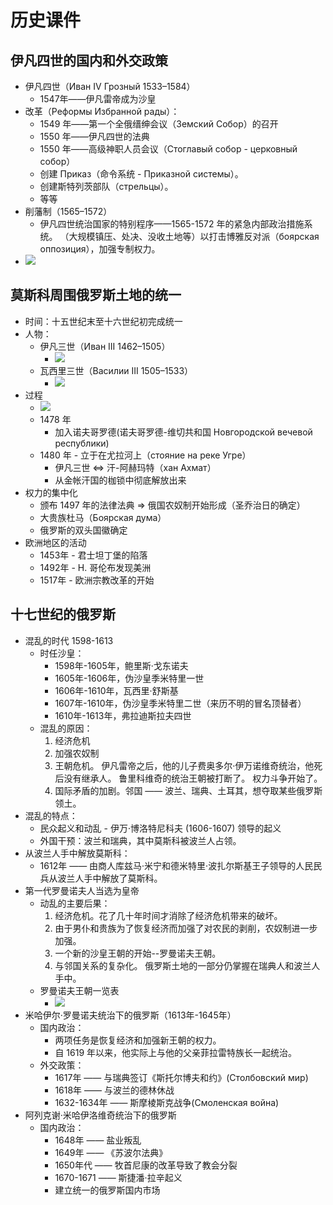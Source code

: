 # 历史课件

## 伊凡四世的国内和外交政策

- 伊凡四世（Иван IV Грозный 1533–1584）
    - 1547年——伊凡雷帝成为沙皇
- 改革（Реформы Избранной рады）：
    - 1549 年——第一个全俄缙绅会议（Земский Собор）的召开
    - 1550 年——伊凡四世的法典
    - 1550 年——高级神职人员会议（Стоглавый собор - церковный собор）
    - 创建 Приказ（命令系统 - Приказной системы）。
    - 创建斯特列茨部队（стрельцы）。
    - 等等
- 削藩制（1565–1572）
    - 伊凡四世统治国家的特别程序——1565-1572 年的紧急内部政治措施系统。 （大规模镇压、处决、没收土地等）以打击博雅反对派（боярская оппозиция），加强专制权力。
- ![](https://www.ranying.xyz/api/icsg/icsg-image/i/2021/06/05/w0pa8f.jpg)

## 莫斯科周围俄罗斯土地的统一

- 时间：十五世纪末至十六世纪初完成统一
- 人物：
    - 伊凡三世（Иван III 1462–1505）
        - ![](https://www.ranying.xyz/api/icsg/icsg-image/i/2021/06/07/fum8om.png)
    - 瓦西里三世（Василии III 1505–1533）
        - ![](https://www.ranying.xyz/api/icsg/icsg-image/i/2021/06/07/gjm73w.png)
- 过程
    - ![](https://www.ranying.xyz/api/icsg/icsg-image/i/2021/06/07/gkabp8.png)
    - 1478 年
        - 加入诺夫哥罗德(诺夫哥罗德-维切共和国 Новгородской вечевой республики)
    - 1480 年 - 立于在尤拉河上（стояние на реке Угре）
        - 伊凡三世 $\Leftrightarrow$ 汗-阿赫玛特（хан Ахмат）
        - 从金帐汗国的枷锁中彻底解放出来
- 权力的集中化
    - 颁布 1497 年的法律法典 $\Rightarrow$ 俄国农奴制开始形成（圣乔治日的确定）
    - 大贵族杜马（Боярская дума）
    - 俄罗斯的双头国徽确定
- 欧洲地区的活动
    - 1453年 - 君士坦丁堡的陷落
    - 1492年 - H. 哥伦布发现美洲
    - 1517年 - 欧洲宗教改革的开始

## 十七世纪的俄罗斯

- 混乱的时代 1598-1613
    - 时任沙皇：
        - 1598年-1605年，鲍里斯·戈东诺夫
        - 1605年-1606年，伪沙皇季米特里一世
        - 1606年-1610年，瓦西里·舒斯基
        - 1607年-1610年，伪沙皇季米特里二世（来历不明的冒名顶替者）
        - 1610年-1613年，弗拉迪斯拉夫四世
    - 混乱的原因：
        1. 经济危机
        2. 加强农奴制
        3. 王朝危机。 伊凡雷帝之后，他的儿子费奥多尔·伊万诺维奇统治，他死后没有继承人。 鲁里科维奇的统治王朝被打断了。 权力斗争开始了。 
        4. 国际矛盾的加剧。邻国 —— 波兰、瑞典、土耳其，想夺取某些俄罗斯领土。
- 混乱的特点：
    - 民众起义和动乱 - 伊万·博洛特尼科夫 (1606-1607) 领导的起义
    - 外国干预：波兰和瑞典，其中莫斯科被波兰人占领。
- 从波兰人手中解放莫斯科：
    - 1612年 —— 由商人库兹马·米宁和德米特里·波扎尔斯基王子领导的人民民兵从波兰人手中解放了莫斯科。     
- 第一代罗曼诺夫人当选为皇帝
    - 动乱的主要后果：
        1. 经济危机。花了几十年时间才消除了经济危机带来的破坏。
        2. 由于男仆和贵族为了恢复经济而加强了对农民的剥削，农奴制进一步加强。
        3. 一个新的沙皇王朝的开始--罗曼诺夫王朝。
        4. 与邻国关系的复杂化。 俄罗斯土地的一部分仍掌握在瑞典人和波兰人手中。
    - 罗曼诺夫王朝一览表
        - ![](https://www.ranying.xyz/api/icsg/icsg-image/i/2021/06/09/z5c94z.png)
- 米哈伊尔·罗曼诺夫统治下的俄罗斯（1613年-1645年）  
    - 国内政治：
        - 两项任务是恢复经济和加强新王朝的权力。
        - 自 1619 年以来，他实际上与他的父亲菲拉雷特族长一起统治。
    - 外交政策：
        - 1617年 —— 与瑞典签订《斯托尔博夫和约》(Столбовский мир)
        - 1618年 —— 与波兰的德林休战      
        - 1632-1634年 —— 斯摩棱斯克战争(Смоленская война)
- 阿列克谢·米哈伊洛维奇统治下的俄罗斯
    - 国内政治：
        - 1648年 —— 盐业叛乱
        - 1649年 —— 《苏波尔法典》
        - 1650年代 —— 牧首尼康的改革导致了教会分裂
        - 1670-1671 —— 斯捷潘·拉辛起义
        - 建立统一的俄罗斯国内市场